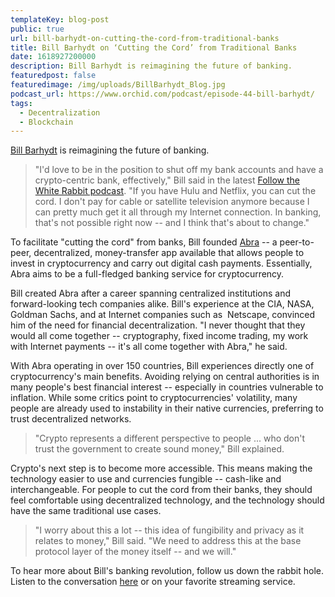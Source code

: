 ```yaml
---
templateKey: blog-post
public: true
url: bill-barhydt-on-cutting-the-cord-from-traditional-banks
title: Bill Barhydt on ‘Cutting the Cord’ from Traditional Banks
date: 1618927200000
description: Bill Barhydt is reimagining the future of banking.
featuredpost: false
featuredimage: /img/uploads/BillBarhydt_Blog.jpg
podcast_url: https://www.orchid.com/podcast/episode-44-bill-barhydt/
tags:
  - Decentralization
  - Blockchain
---
```

[Bill Barhydt](https://twitter.com/billbarhydt) is reimagining the future of banking.

> "I'd love to be in the position to shut off my bank accounts and have a crypto-centric bank, effectively," Bill said in the latest [Follow the White Rabbit podcast](https://www.orchid.com/podcast/episode-44-bill-barhydt). "If you have Hulu and Netflix, you can cut the cord. I don't pay for cable or satellite television anymore because I can pretty much get it all through my Internet connection. In banking, that's not possible right now -- and I think that's about to change."

To facilitate "cutting the cord" from banks, Bill founded [Abra](https://www.abra.com/) -- a peer-to-peer, decentralized, money-transfer app available that allows people to invest in cryptocurrency and carry out digital cash payments. Essentially, Abra aims to be a full-fledged banking service for cryptocurrency.

Bill created Abra after a career spanning centralized institutions and forward-looking tech companies alike. Bill's experience at the CIA, NASA, Goldman Sachs, and at Internet companies such as  Netscape, convinced him of the need for financial decentralization. "I never thought that they would all come together -- cryptography, fixed income trading, my work with Internet payments -- it's all come together with Abra," he said.

With Abra operating in over 150 countries, Bill experiences directly one of cryptocurrency's main benefits. Avoiding relying on central authorities is in many people's best financial interest -- especially in countries vulnerable to inflation. While some critics point to cryptocurrencies' volatility, many people are already used to instability in their native currencies, preferring to trust decentralized networks.

> "Crypto represents a different perspective to people ... who don't trust the government to create sound money," Bill explained. 

Crypto's next step is to become more accessible. This means making the technology easier to use and currencies fungible -- cash-like and interchangeable. For people to cut the cord from their banks, they should feel comfortable using decentralized technology, and the technology should have the same traditional use cases.

> "I worry about this a lot -- this idea of fungibility and privacy as it relates to money," Bill said. "We need to address this at the base protocol layer of the money itself -- and we will."

To hear more about Bill's banking revolution, follow us down the rabbit hole. Listen to the conversation [here](https://www.orchid.com/podcast/episode-44-bill-barhydt) or on your favorite streaming service.
